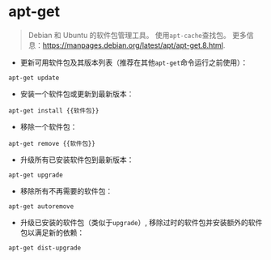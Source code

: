 # apt-get

> Debian 和 Ubuntu 的软件包管理工具。
> 使用`apt-cache`查找包。
> 更多信息：<https://manpages.debian.org/latest/apt/apt-get.8.html>.

- 更新可用软件包及其版本列表（推荐在其他`apt-get`命令运行之前使用）：

`apt-get update`

- 安装一个软件包或更新到最新版本：

`apt-get install {{软件包}}`

- 移除一个软件包：

`apt-get remove {{软件包}}`

- 升级所有已安装软件包到最新版本：

`apt-get upgrade`

- 移除所有不再需要的软件包：

`apt-get autoremove`

- 升级已安装的软件包（类似于`upgrade`）, 移除过时的软件包并安装额外的软件包以满足新的依赖：

`apt-get dist-upgrade`
